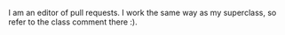 I am an editor of pull requests. I work the same way as my superclass, so refer to the class comment there :).